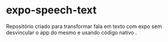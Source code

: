 # expo-speech-text
Repositório criado para transformar fala em texto com expo sem desvincular o app do mesmo e usando código nativo .
